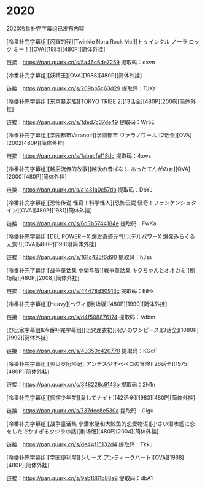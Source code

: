 # 2020

2020冷番补完字幕组已发布内容

\[冷番补完字幕组]\[闪耀的我]\[Twinkle Nora Rock Me!]\[トゥインクル ノーラ ロック ミー！]\[OVA]\[1985]\[480P]\[简体外挂]

&#x20;链接：https://pan.quark.cn/s/5a46c6de7259 提取码：qxvn



\[冷番补完字幕组]\[妖精王]\[OVA]\[1988]\[480P]\[简体外挂]&#x20;

链接：https://pan.quark.cn/s/209bb5c63d29 提取码：TJXa



\[冷番补完字幕组]\[东京暴走族]\[TOKYO TRIBE 2]\[13话全]\[480P]\[2006]\[简体外挂]&#x20;

链接：https://pan.quark.cn/s/1ded7c37de49 提取码：Wr5E



\[冷番补完字幕组]\[学园都市Varanoir]\[学園都市 ヴァラノワール]\[2话全]\[OVA]\[2002\[480P]\[简体外挂]&#x20;

链接：https://pan.quark.cn/s/1abecfe118dc 提取码：4xws



\[冷番补完字幕组]\[越后流传的故事]\[越後の昔ばなし あったてんがのぉ]\[OVA]\[2000]\[480P]\[简体外挂]&#x20;

链接：https://pan.quark.cn/s/a1a31a0c57db 提取码：DpYJ



\[冷番补完字幕组]\[恐怖传说 怪奇！科学怪人]\[恐怖伝説 怪奇！フランケンシュタイン]\[OVA]\[480P]\[1981]\[简体外挂]&#x20;

链接：https://pan.quark.cn/s/6d3b5744184e 提取码：FwKa



\[冷番补完字幕组]\[DEL POWERーX 爆发奇迹元气!!]\[デルパワーX 爆発みらくる元気!!]\[OVA]\[480P]\[1986]\[简体外挂]&#x20;

链接：https://pan.quark.cn/s/161c425f6d90 提取码：hJss



\[冷番补完字幕组]\[战争童话集 小菊与狼]\[戦争童話集 キクちゃんとオオカミ]\[剧场版]\[480P]\[2008]\[简体外挂]&#x20;

链接：https://pan.quark.cn/s/44478d30913c 提取码：EiHk



\[冷番补完字幕组]\[Heavy]\[ヘヴィ]\[剧场版]\[480P]\[1990]\[简体外挂]&#x20;

链接：https://pan.quark.cn/s/d4f508876174 提取码：Vdbm



\[野比家字幕组&冷番补完字幕组]\[诅咒连衣裙]\[呪いのワンピース]\[3话全]\[1080P]\[1992]\[简体外挂]&#x20;

链接：https://pan.quark.cn/s/43350c420770 提取码：KGdF



\[冷番补完字幕组]\[贝贝罗历险记]\[アンデス少年ペペロの冒険]\[26话全]\[1975]\[480P]\[简体外挂]&#x20;

链接：https://pan.quark.cn/s/348228c9143b 提取码：2N1n



\[冷番补完字幕组]\[摇摆少年梦]\[愛してナイト]\[42话全]\[1983]\[480P]\[简体外挂]&#x20;

链接：https://pan.quark.cn/s/737dce8e530a 提取码：Gigu



\[冷番补完字幕组]\[战争童话集 小潜水艇和大鲸鱼的恋爱物语]\[小さい潜水艦に恋をしたでかすぎるクジラの話]\[剧场版]\[480P]\[2004]\[简体外挂]&#x20;

链接：https://pan.quark.cn/s/de44f15132d4 提取码：TkkJ



\[冷番补完字幕组]\[学园便利屋]\[シリーズ アンティークハート]\[OVA]\[1988]\[480P]\[简体外挂]&#x20;

链接：https://pan.quark.cn/s/9ab1661b88a9 提取码：dbA1

